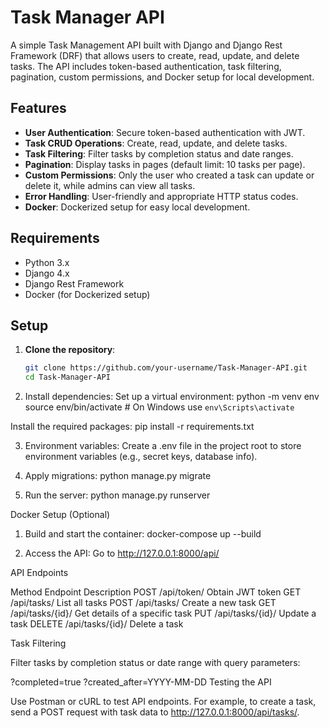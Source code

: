 # Task Manager API

A simple Task Management API built with Django and Django Rest Framework (DRF) that allows users to create, read, update, and delete tasks. The API includes token-based authentication, task filtering, pagination, custom permissions, and Docker setup for local development.

## Features
- **User Authentication**: Secure token-based authentication with JWT.
- **Task CRUD Operations**: Create, read, update, and delete tasks.
- **Task Filtering**: Filter tasks by completion status and date ranges.
- **Pagination**: Display tasks in pages (default limit: 10 tasks per page).
- **Custom Permissions**: Only the user who created a task can update or delete it, while admins can view all tasks.
- **Error Handling**: User-friendly and appropriate HTTP status codes.
- **Docker**: Dockerized setup for easy local development.

## Requirements
- Python 3.x
- Django 4.x
- Django Rest Framework
- Docker (for Dockerized setup)

## Setup

1. **Clone the repository**:
   ```bash
   git clone https://github.com/your-username/Task-Manager-API.git
   cd Task-Manager-API

2. Install dependencies:
Set up a virtual environment:
python -m venv env
source env/bin/activate  # On Windows use `env\Scripts\activate`

Install the required packages:
pip install -r requirements.txt

3. Environment variables:
Create a .env file in the project root to store environment variables (e.g., secret keys, database info).

4. Apply migrations:
python manage.py migrate

5. Run the server:
python manage.py runserver


Docker Setup (Optional)

1. Build and start the container:
docker-compose up --build

2. Access the API: Go to http://127.0.0.1:8000/api/


API Endpoints

Method	Endpoint	Description
POST	/api/token/	Obtain JWT token
GET	/api/tasks/	List all tasks
POST	/api/tasks/	Create a new task
GET	/api/tasks/{id}/	Get details of a specific task
PUT	/api/tasks/{id}/	Update a task
DELETE	/api/tasks/{id}/	Delete a task


Task Filtering

Filter tasks by completion status or date range with query parameters:

?completed=true
?created_after=YYYY-MM-DD
Testing the API

Use Postman or cURL to test API endpoints. For example, to create a task, send a POST request with task data to http://127.0.0.1:8000/api/tasks/.

